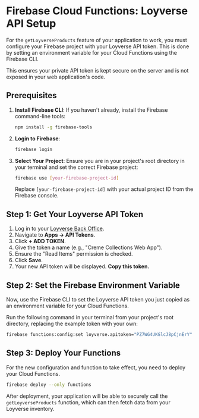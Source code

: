 # Firebase Cloud Functions: Loyverse API Setup

For the `getLoyverseProducts` feature of your application to work, you must configure your Firebase project with your Loyverse API token. This is done by setting an environment variable for your Cloud Functions using the Firebase CLI.

This ensures your private API token is kept secure on the server and is not exposed in your web application's code.

## Prerequisites

1.  **Install Firebase CLI**: If you haven't already, install the Firebase command-line tools:
    ```bash
    npm install -g firebase-tools
    ```

2.  **Login to Firebase**:
    ```bash
    firebase login
    ```

3.  **Select Your Project**: Ensure you are in your project's root directory in your terminal and set the correct Firebase project:
    ```bash
    firebase use [your-firebase-project-id]
    ```
    Replace `[your-firebase-project-id]` with your actual project ID from the Firebase console.

## Step 1: Get Your Loyverse API Token

1.  Log in to your [Loyverse Back Office](https://loyverse.com/login).
2.  Navigate to **Apps -> API Tokens**.
3.  Click **+ ADD TOKEN**.
4.  Give the token a name (e.g., "Creme Collections Web App").
5.  Ensure the "Read Items" permission is checked.
6.  Click **Save**.
7.  Your new API token will be displayed. **Copy this token.**

## Step 2: Set the Firebase Environment Variable

Now, use the Firebase CLI to set the Loyverse API token you just copied as an environment variable for your Cloud Functions.

Run the following command in your terminal from your project's root directory, replacing the example token with your own:

```bash
firebase functions:config:set loyverse.apitoken="PZ7WG4UKGlcJ8pCjnErY"
```

## Step 3: Deploy Your Functions

For the new configuration and function to take effect, you need to deploy your Cloud Functions.

```bash
firebase deploy --only functions
```

After deployment, your application will be able to securely call the `getLoyverseProducts` function, which can then fetch data from your Loyverse inventory.
